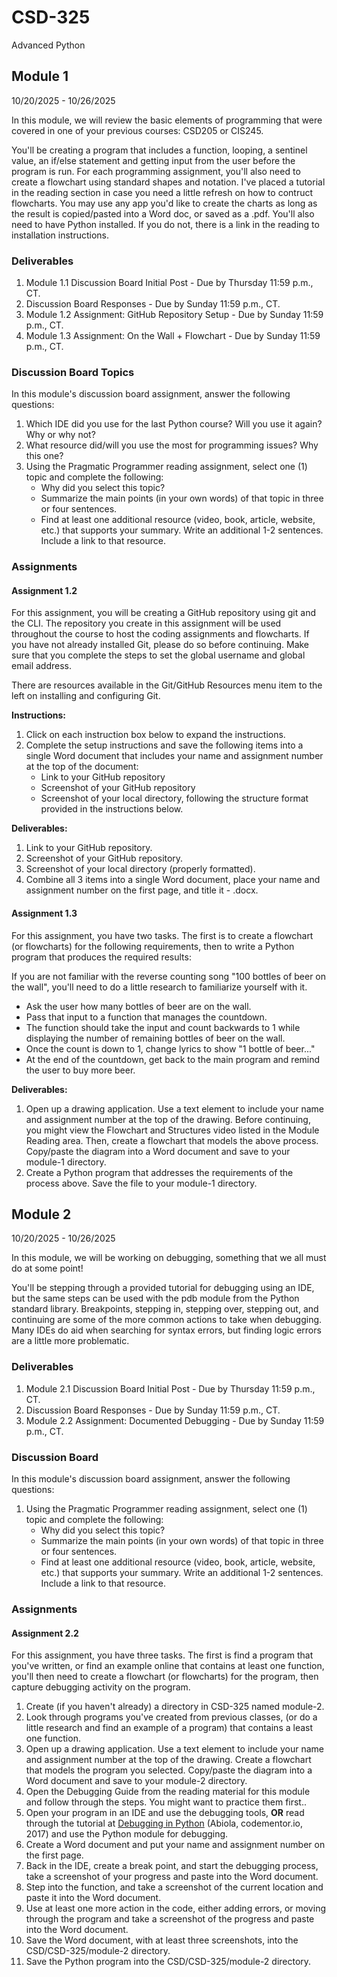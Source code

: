 # CSD-325
Advanced Python

## Module 1
10/20/2025 - 10/26/2025

In this module, we will review the basic elements of programming that were covered in one of your previous courses: CSD205 or CIS245.

You'll be creating a program that includes a function, looping, a sentinel value, an if/else statement and getting input from the user before the program is run. For each programming assignment, you'll also need to create a flowchart using standard shapes and notation. I've placed a tutorial in the reading section in case you need a little refresh on how to contruct flowcharts. You may use any app you'd like to create the charts as long as the result is copied/pasted into a Word doc, or saved as a .pdf. You'll also need to have Python installed. If you do not, there is a link in the reading to installation instructions.

### Deliverables

1) Module 1.1 Discussion Board Initial Post - Due by Thursday 11:59 p.m., CT.
2) Discussion Board Responses - Due by Sunday 11:59 p.m., CT.
3) Module 1.2 Assignment: GitHub Repository Setup - Due by Sunday 11:59 p.m., CT.
4) Module 1.3 Assignment: On the Wall + Flowchart - Due by Sunday 11:59 p.m., CT.

### Discussion Board Topics
In this module's discussion board assignment, answer the following questions:

1) Which IDE did you use for the last Python course? Will you use it again? Why or why not?
2) What resource did/will you use the most for programming issues? Why this one?
3) Using the Pragmatic Programmer reading assignment, select one (1) topic and complete the following:
    - Why did you select this topic?
    - Summarize the main points (in your own words) of that topic in three or four sentences.
    - Find at least one additional resource (video, book, article, website, etc.) that supports your summary. Write an additional 1-2 sentences. Include a link to that resource.

### Assignments
#### Assignment 1.2
For this assignment, you will be creating a GitHub repository using git and the CLI. The repository you create in this assignment will be used throughout the course to host the coding assignments and flowcharts. If you have not already installed Git, please do so before continuing. Make sure that you complete the steps to set the global username and global email address.

There are resources available in the Git/GitHub Resources menu item to the left on installing and configuring Git.

**Instructions:**

1) Click on each instruction box below to expand the instructions.
2) Complete the setup instructions and save the following items into a single Word document that includes your name and assignment number at the top of the document:
    - Link to your GitHub repository
    - Screenshot of your GitHub repository
    - Screenshot of your local directory, following the structure format provided in the instructions below.

**Deliverables:**
1) Link to your GitHub repository.
2) Screenshot of your GitHub repository.
3) Screenshot of your local directory (properly formatted).
4) Combine all 3 items into a single Word document, place your name and assignment number on the first page, and title it <your-last-name>-<assignment-name> .docx.

#### Assignment 1.3
For this assignment, you have two tasks. The first is to create a flowchart (or flowcharts) for the following requirements, then to write a Python program that produces the required results:

If you are not familiar with the reverse counting song "100 bottles of beer on the wall", you'll need to do a little research to familiarize yourself with it.

- Ask the user how many bottles of beer are on the wall.
- Pass that input to a function that manages the countdown.
- The function should take the input and count backwards to 1 while displaying the number of remaining bottles of beer on the wall.
- Once the count is down to 1, change lyrics to show "1 bottle of beer..."
- At the end of the countdown, get back to the main program and remind the user to buy more beer.

**Deliverables:**
1) Open up a drawing application. Use a text element to include your name and assignment number at the top of the drawing. Before continuing, you might view the Flowchart and Structures video listed in the Module Reading area. Then, create a flowchart that models the above process.  Copy/paste the diagram into a Word document and save to your module-1 directory.
2) Create a Python program that addresses the requirements of the process above. Save the file to your module-1 directory.

## Module 2
10/20/2025 - 10/26/2025

In this module, we will be working on debugging, something that we all must do at some point!

You'll be stepping through a provided tutorial for debugging using an IDE, but the same steps can be used with the pdb module from the Python standard library. Breakpoints, stepping in, stepping over, stepping out, and continuing are some of the more common actions to take when debugging. Many IDEs do aid when searching for syntax errors, but finding logic errors are a little more problematic.

### Deliverables
1) Module 2.1 Discussion Board Initial Post - Due by Thursday 11:59 p.m., CT.
2) Discussion Board Responses - Due by Sunday 11:59 p.m., CT.
3) Module 2.2 Assignment: Documented Debugging - Due by Sunday 11:59 p.m., CT.

### Discussion Board
In this module's discussion board assignment, answer the following questions:

1) Using the Pragmatic Programmer reading assignment, select one (1) topic and complete the following:
    - Why did you select this topic?
    - Summarize the main points (in your own words) of that topic in three or four sentences.
    - Find at least one additional resource (video, book, article, website, etc.) that supports your summary. Write an additional 1-2 sentences. Include a link to that resource.

### Assignments
#### Assignment 2.2
For this assignment, you have three tasks. The first is find a program that you've written, or find an example online that contains at least one function, you'll then need to create a flowchart (or flowcharts) for the program, then capture debugging activity on the program.

1) Create (if you haven't already) a directory in CSD-325 named module-2.
2) Look through programs you've created from previous classes, (or do a little research and find an example of a program) that contains a least one function.
3) Open up a drawing application. Use a text element to include your name and assignment number at the top of the drawing. Create a flowchart that models the program you selected.  Copy/paste the diagram into a Word document and save to your module-2 directory.
4) Open the Debugging Guide from the reading material for this module and follow through the steps. You might want to practice them first..
5) Open your program in an IDE and use the debugging tools, **OR** read through the tutorial at [Debugging in Python](https://www.codementor.io/@gbozee/debugging-in-python-9ia7lof32) (Abiola, codementor.io, 2017) and use the Python module for debugging.
6) Create a Word document and put your name and assignment number on the first page.
7) Back in the IDE, create a break point, and start the debugging process, take a screenshot of your progress and paste into the Word document.
8) Step into the function, and take a screenshot of the current location and paste it into the Word document.
9) Use at least one more action in the code, either adding errors, or moving through the program and take a screenshot of the progress and paste into the Word document.
10) Save the Word document, with at least three screenshots, into the CSD/CSD-325/module-2 directory.
11) Save the Python program into the CSD/CSD-325/module-2 directory.
